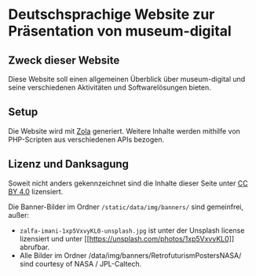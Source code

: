 # Deutschsprachige Website zur Präsentation von museum-digital

## Zweck dieser Website

Diese Website soll einen allgemeinen Überblick über museum-digital und seine verschiedenen Aktivitäten und Softwarelösungen bieten.

## Setup

Die Website wird mit [Zola](https://www.getzola.org/) generiert. Weitere Inhalte werden mithilfe von PHP-Scripten aus verschiedenen APIs bezogen.

## Lizenz und Danksagung

Soweit nicht anders gekennzeichnet sind die Inhalte dieser Seite unter [CC BY 4.0](https://creativecommons.org/licenses/by/4.0/) lizensiert.

Die Banner-Bilder im Ordner `/static/data/img/banners/` sind gemeinfrei, außer:

- `zalfa-imani-1xp5VxvyKL0-unsplash.jpg` ist unter der Unsplash license lizensiert und unter [[https://unsplash.com/photos/1xp5VxvyKL0]] abrufbar.
- Alle Bilder im Ordner /data/img/banners/RetrofuturismPostersNASA/ sind courtesy of NASA / JPL-Caltech.

